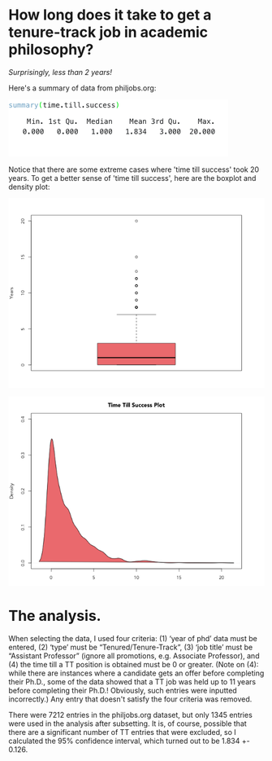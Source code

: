 # How long does it take to get a tenure-track job in academic philosophy? 

*Surprisingly, less than 2 years!* 

Here's a summary of data from philjobs.org:

![alt text](https://github.com/ljelkin/jobplacement/blob/master/summary.png)

Notice that there are some extreme cases where 'time till success' took 20 years. To get a better sense of 'time till success', here are the boxplot and density plot:


![alt text](https://github.com/ljelkin/jobplacement/blob/master/boxplot.png)

![alt text](https://github.com/ljelkin/jobplacement/blob/master/density.png)


# The analysis. 

When selecting the data, I used four criteria: (1) ‘year of phd’ data must be entered, (2) ‘type’ must be “Tenured/Tenure-Track”, (3) ‘job title’ must be “Assistant Professor” (ignore all promotions, e.g. Associate Professor), and (4) the time till a TT position is obtained must be 0 or greater. (Note on (4): while there are instances where a candidate gets an offer before completing their Ph.D., some of the data showed that a TT job was held up to 11 years before completing their Ph.D.! Obviously, such entries were inputted incorrectly.) Any entry that doesn't satisfy the four criteria was removed. 

There were 7212 entries in the philjobs.org dataset, but only 1345 entries were used in the analysis after subsetting. It is, of course, possible that there are a significant number of TT entries that were excluded, so I calculated the 95% confidence interval, which turned out to be 1.834 +- 0.126.
